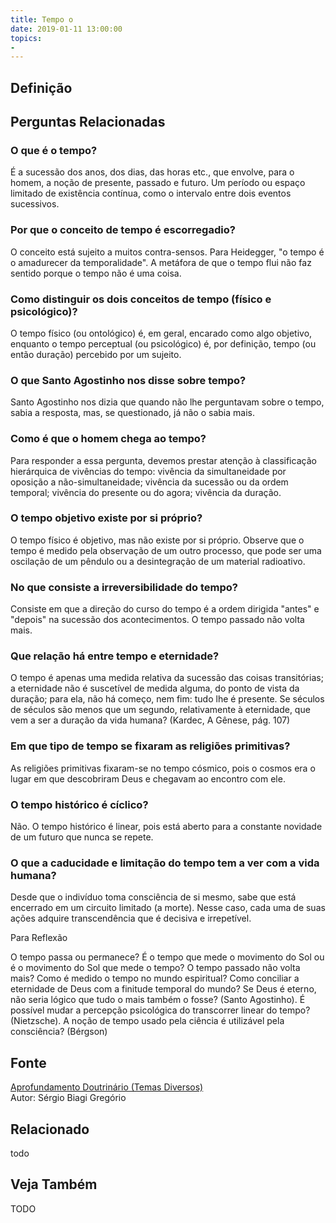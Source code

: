```yaml
---
title: Tempo o
date: 2019-01-11 13:00:00
topics: 
- 
---
```


## Definição


## Perguntas Relacionadas

### O que é o tempo?
É a sucessão dos anos, dos dias, das horas etc., que envolve, para o
homem, a noção de presente, passado e futuro. Um período ou espaço
limitado de existência contínua, como o intervalo entre dois eventos
sucessivos.

### Por que o conceito de tempo é escorregadio?
O conceito está sujeito a muitos contra-sensos. Para Heidegger, "o tempo
é o amadurecer da temporalidade". A metáfora de que o tempo flui não faz
sentido porque o tempo não é uma coisa.

### Como distinguir os dois conceitos de tempo (físico e psicológico)?
O tempo físico (ou ontológico) é, em geral, encarado como algo objetivo,
enquanto o tempo perceptual (ou psicológico) é, por definição, tempo (ou
então duração) percebido por um sujeito.

### O que Santo Agostinho nos disse sobre tempo?
Santo Agostinho nos dizia que quando não lhe perguntavam sobre o tempo,
sabia a resposta, mas, se questionado, já não o sabia mais.

### Como é que o homem chega ao tempo?
Para responder a essa pergunta, devemos prestar atenção à classificação
hierárquica de vivências do tempo: vivência da simultaneidade por
oposição a não-simultaneidade; vivência da sucessão ou da ordem
temporal; vivência do presente ou do agora; vivência da duração.

### O tempo objetivo existe por si próprio?
O tempo físico é objetivo, mas não existe por si próprio. Observe que o
tempo é medido pela observação de um outro processo, que pode ser uma
oscilação de um pêndulo ou a desintegração de um material radioativo.

### No que consiste a irreversibilidade do tempo?
Consiste em que a direção do curso do tempo é a ordem dirigida "antes" e
"depois" na sucessão dos acontecimentos. O tempo passado não volta mais.

### Que relação há entre tempo e eternidade?
O tempo é apenas uma medida relativa da sucessão das coisas
transitórias; a eternidade não é suscetível de medida alguma, do ponto
de vista da duração; para ela, não há começo, nem fim: tudo lhe é
presente. Se séculos de séculos são menos que um segundo, relativamente
à eternidade, que vem a ser a duração da vida humana? (Kardec, A Gênese,
pág. 107)

### Em que tipo de tempo se fixaram as religiões primitivas?
As religiões primitivas fixaram-se no tempo cósmico, pois o cosmos era o
lugar em que descobriram Deus e chegavam ao encontro com ele.

### O tempo histórico é cíclico?
Não. O tempo histórico é linear, pois está aberto para a constante
novidade de um futuro que nunca se repete.

### O que a caducidade e limitação do tempo tem a ver com a vida humana?
Desde que o indivíduo toma consciência de si mesmo, sabe que está
encerrado em um circuito limitado (a morte). Nesse caso, cada uma de
suas ações adquire transcendência que é decisiva e irrepetível.

Para Reflexão

O tempo passa ou permanece? É o tempo que mede o movimento do Sol ou é o
movimento do Sol que mede o tempo? O tempo passado não volta mais? Como
é medido o tempo no mundo espiritual? Como conciliar a eternidade de
Deus com a finitude temporal do mundo? Se Deus é eterno, não seria
lógico que tudo o mais também o fosse? (Santo Agostinho). É possível
mudar a percepção psicológica do transcorrer linear do tempo?
(Nietzsche). A noção de tempo usado pela ciência é utilizável pela
consciência? (Bérgson)


## Fonte
[Aprofundamento Doutrinário (Temas Diversos)](https://sites.google.com/view/aprofundamentodoutrinario/tempo-o)  
Autor: Sérgio Biagi Gregório



## Relacionado
todo

## Veja Também
TODO


